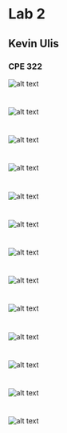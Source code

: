 # Lab 2
## Kevin Ulis
### CPE 322

![alt text](hostname.png)
#
![alt text](env.png)
#
![alt text](ps1.png)
#
![alt text](ps2.png)
#
![alt text](ps3.png)
#
![alt text](pwd.png)
#
![alt text](gitClone.png)
#
![alt text](iot.png)
#
![alt text](demo1.png)
#
![alt text](demo2.png)
#
![alt text](demo3.png)
#
![alt text](demo4.png)
#
![alt text](net.png)
